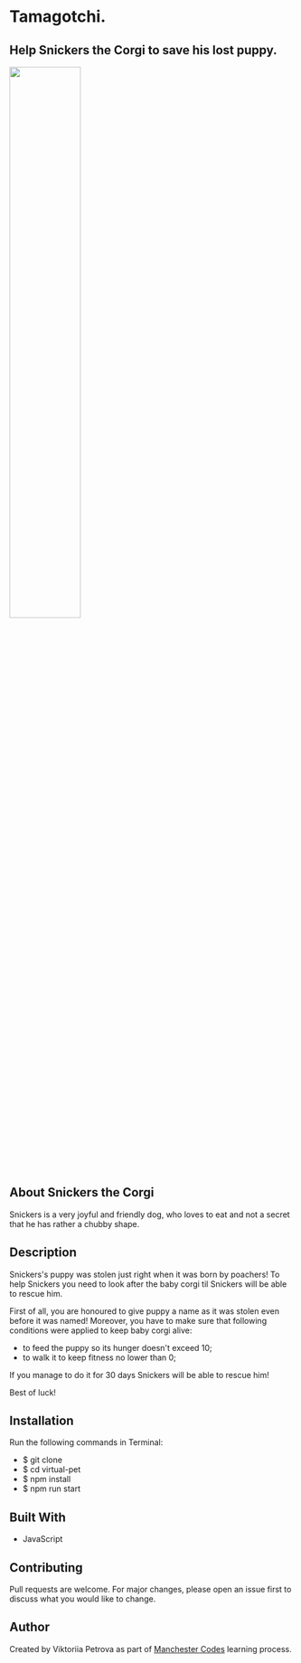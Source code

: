 # Tamagotchi.
## Help Snickers the Corgi to save his lost puppy.

<a href='https://webstockreview.net/image/corgi-clipart-drawn/2550735.html'><img width = 50% src='https://webstockreview.net/images/corgi-clipart-drawn-2.jpg'/></a>

## About Snickers the Corgi

Snickers is a very joyful and friendly dog, who loves to eat and not a secret that he has rather a chubby shape.

## Description

Snickers's puppy was stolen just right when it was born by poachers! 
To help Snickers you need to look after the baby corgi til Snickers will be able to rescue him.

First of all, you are honoured to give puppy a name as it was stolen even before it was named!
Moreover, you have to make sure that following conditions were applied to keep baby corgi alive:

- to feed the puppy so its hunger doesn't exceed 10;
- to walk it to keep fitness no lower than 0;

If you manage to do it for 30 days Snickers will be able to rescue him!

Best of luck!

## Installation

Run the following commands in Terminal:
- $ git clone
- $ cd virtual-pet
- $ npm install
- $ npm run start

## Built With

- JavaScript

## Contributing

Pull requests are welcome. 
For major changes, please open an issue first to discuss what you would like to change.

## Author

Created by Viktoriia Petrova as part of <a href="https://www.manchestercodes.com" target="_blank">Manchester Codes</a> learning process.


